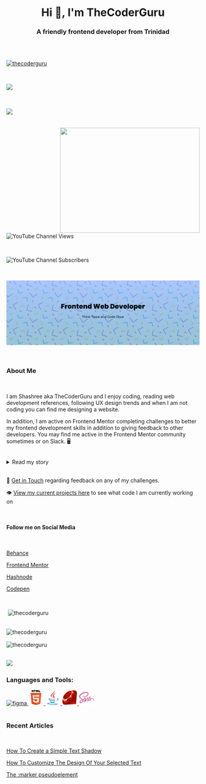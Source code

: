 <h1 align="center">Hi 👋, I'm TheCoderGuru</h1>

<h3 align="center">A friendly frontend developer from Trinidad</h3>

<br>

<br>

<p align="left"> <a href="https://github.com/ryo-ma/github-profile-trophy"><img src="https://github-profile-trophy.vercel.app/?username=thecoderguru" alt="thecoderguru" /></a> </p>

<br>

![](https://komarev.com/ghpvc/?username=TheCoderGuru)

<br>

![](https://img.shields.io/github/stars/thecoderguru?style=social)

<br>

<img align="right" height="274px" width="364px" src="https://cdn.dribbble.com/users/1025838/screenshots/6220885/devguy3.gif">

![YouTube Channel Views](https://img.shields.io/youtube/channel/views/UC-Z0pfIfMe0I-LW5wAxeKyg?style=social)

<br>

![YouTube Channel Subscribers](https://img.shields.io/youtube/channel/subscribers/UC-Z0pfIfMe0I-LW5wAxeKyg?style=social)

<br>

![](banner.png)

<br>

<h3><b>About Me</b></h3>

<br>

I am Shashree aka TheCoderGuru and I enjoy coding, reading web development references, following UX design trends and when I am not coding you can find me designing a website.

In addition, I am active on Frontend Mentor completing challenges to better my frontend development skills in addition to giving feedback to other developers. You may find me active in the Frontend Mentor community sometimes or on Slack. 🖥

<br>

<details>
    <summary>Read my story</summary>

    My interest in coding started last two years when I was intrigued with how websites were created and also when I discovered that tutorials existed for web development. This led to me following along with various tutorials when I had no idea about HTML or CSS or how they came together to form a website.

    The journey from that point onwards has been filled with good times and bad times since I have experienced moments where I was clueless about achieving particular designs however I found some solace in using a handy-dandy invention within your browser called the Developer Tools.

    Currently, I follow youtube creators like Kevin Powell, Gary Simon and Traversy Media and this has greatly empowered me to keep coding and being persistent in order to improve my skills in HTML, CSS and Javascript. I have learnt that coding is not about what you know but what you can figure out and this has greatly inspired me to keep learning but more importantly is to have fun while learning, it should not be tiresome but as an individual you should feel motivated to code and just learn more. The takeaway is to not give up when you encounter an error or problem when coding, rather you should firstly retrace your steps in your coding process and try to find the error, if that does not work then google the error and try to find credible support channels that might give a solution to your problem.

    I am in the process of learning the core concepts of Javascript in order to code user-friendly accessible websites that not only capture your eye visually but also accessibly.

    I truly believe that no matter what part of the world you are located in, website development unites everyone together under one common goal and despite our differences if we see each other as different we become less different.

</details>

<br>

💌 [Get in Touch](mailto:shashreeshachindrasamuel14@gmail.com/) regarding feedback on any of my challenges.

👁 [View my current projects here](https://www.frontendmentor.io/profile/TheCoderGuru) to see what code I am currently working on

<br>

<h4><b>Follow me on Social Media</b></h4>

<br>

[Behance](https://www.behance.net/shashreesamuel2003)

[Frontend Mentor](https://www.frontendmentor.io/profile/TheCoderGuru)

[Hashnode](https://thecoderguru.hashnode.dev/)

[Codepen](https://www.codepen.io/TheCoderGuru/)

<br>

<p>&nbsp;<img align="center" src="https://github-readme-stats.vercel.app/api?username=thecoderguru&show_icons=true&locale=en&layout=10" alt="thecoderguru" /></p>

<br>

<img align="center" src="https://github-readme-stats.vercel.app/api/top-langs/?username=TheCoderGuru&layout=compact" alt="thecoderguru" />

<br>

<p><img align="center" src="https://github-readme-streak-stats.herokuapp.com/?user=thecoderguru&" alt="thecoderguru" /></p>

<br>

<img src="https://activity-graph.herokuapp.com/graph?username=thecoderguru&bg_color=ffffff&color=3457C7&line=3457C7&point=3457C7&hide_border=true&" />

<br>

<p align="left">

</p>

<h3 align="left">Languages and Tools:</h3>
<p align="left">  <a href="https://www.figma.com/" target="_blank" rel="noreferrer"> <img src="https://www.vectorlogo.zone/logos/figma/figma-icon.svg" alt="figma" width="40" height="40"/> </a> <a href="https://www.w3.org/html/" target="_blank" rel="noreferrer"> <img src="https://raw.githubusercontent.com/devicons/devicon/master/icons/html5/html5-original-wordmark.svg" alt="html5" width="40" height="40"/> </a> <a href="https://www.java.com" target="_blank" rel="noreferrer"> <img src="https://raw.githubusercontent.com/devicons/devicon/master/icons/java/java-original.svg" alt="java" width="40" height="40"/> </a> <a href="https://developer.mozilla.org/en-US/docs/Web/JavaScript" target="_blank" rel="noreferrer">  <img src="https://raw.githubusercontent.com/devicons/devicon/master/icons/ruby/ruby-original.svg" alt="ruby" width="40" height="40"/> </a> <a href="https://sass-lang.com" target="_blank" rel="noreferrer"> <img src="https://raw.githubusercontent.com/devicons/devicon/master/icons/sass/sass-original.svg" alt="sass" width="40" height="40"/> </a> <a href="https://www.vagrantup.com/" target="_blank" rel="noreferrer"> </a>

<br>

<br>

<h3><b>Recent Articles</b></h3>

<br>

[How To Create a Simple Text Shadow](https://thecoderguru.hashnode.dev/how-to-create-a-simple-text-stroke)

[How To Customize The Design Of Your Selected Text](https://thecoderguru.hashnode.dev/how-to-customize-the-design-of-your-selected-text)

[The :marker pseudoelement](https://thecoderguru.hashnode.dev/the-marker-pseudoelement)
